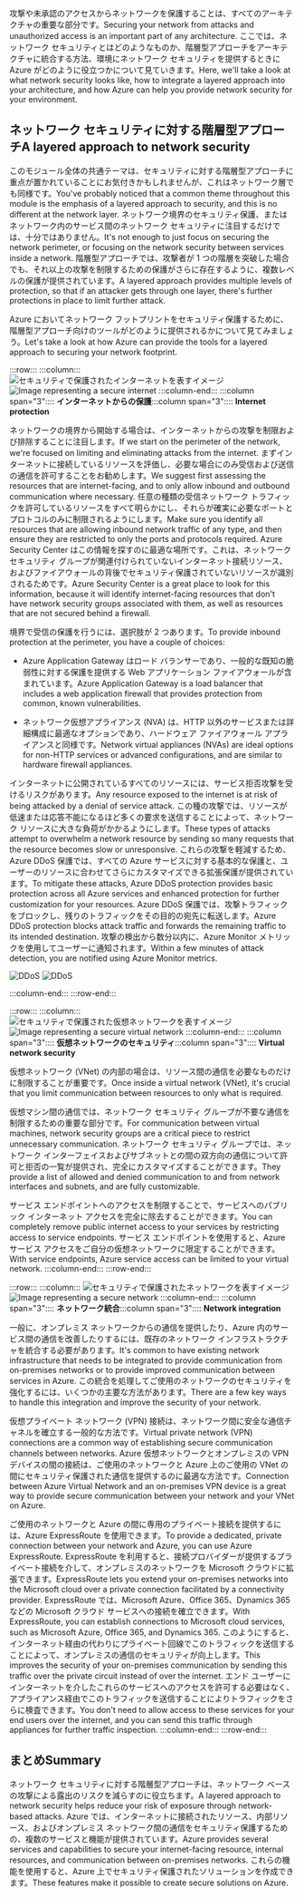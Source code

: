 <span data-ttu-id="1b538-101">攻撃や未承認のアクセスからネットワークを保護することは、すべてのアーキテクチャの重要な部分です。</span><span class="sxs-lookup"><span data-stu-id="1b538-101">Securing your network from attacks and unauthorized access is an important part of any architecture.</span></span> <span data-ttu-id="1b538-102">ここでは、ネットワーク セキュリティとはどのようなものか、階層型アプローチをアーキテクチャに統合する方法、環境にネットワーク セキュリティを提供するときに Azure がどのように役立つかについて見ていきます。</span><span class="sxs-lookup"><span data-stu-id="1b538-102">Here, we'll take a look at what network security looks like, how to integrate a layered approach into your architecture, and how Azure can help you provide network security for your environment.</span></span>

## <a name="a-layered-approach-to-network-security"></a><span data-ttu-id="1b538-103">ネットワーク セキュリティに対する階層型アプローチ</span><span class="sxs-lookup"><span data-stu-id="1b538-103">A layered approach to network security</span></span>

<span data-ttu-id="1b538-104">このモジュール全体の共通テーマは、セキュリティに対する階層型アプローチに重点が置かれていることにお気付きかもしれませんが、これはネットワーク層でも同様です。</span><span class="sxs-lookup"><span data-stu-id="1b538-104">You've probably noticed that a common theme throughout this module is the emphasis of a layered approach to security, and this is no different at the network layer.</span></span> <span data-ttu-id="1b538-105">ネットワーク境界のセキュリティ保護、またはネットワーク内のサービス間のネットワーク セキュリティに注目するだけでは、十分ではありません。</span><span class="sxs-lookup"><span data-stu-id="1b538-105">It's not enough to just focus on securing the network perimeter, or focusing on the network security between services inside a network.</span></span> <span data-ttu-id="1b538-106">階層型アプローチでは、攻撃者が 1 つの階層を突破した場合でも、それ以上の攻撃を制限するための保護がさらに存在するように、複数レベルの保護が提供されています。</span><span class="sxs-lookup"><span data-stu-id="1b538-106">A layered approach provides multiple levels of protection, so that if an attacker gets through one layer, there's further protections in place to limit further attack.</span></span>

<span data-ttu-id="1b538-107">Azure においてネットワーク フットプリントをセキュリティ保護するために、階層型アプローチ向けのツールがどのように提供されるかについて見てみましょう。</span><span class="sxs-lookup"><span data-stu-id="1b538-107">Let's take a look at how Azure can provide the tools for a layered approach to securing your network footprint.</span></span>

:::row:::
  :::column:::
    <span data-ttu-id="1b538-108">![セキュリティで保護されたインターネットを表すイメージ](../media/5-internet-protection.png)</span><span class="sxs-lookup"><span data-stu-id="1b538-108">![Image representing a secure internet](../media/5-internet-protection.png)</span></span>
  :::column-end:::
    <span data-ttu-id="1b538-109">:::column span="3":::: **インターネットからの保護**</span><span class="sxs-lookup"><span data-stu-id="1b538-109">:::column span="3":::: **Internet protection**</span></span>

<span data-ttu-id="1b538-110">ネットワークの境界から開始する場合は、インターネットからの攻撃を制限および排除することに注目します。</span><span class="sxs-lookup"><span data-stu-id="1b538-110">If we start on the perimeter of the network, we're focused on limiting and eliminating attacks from the internet.</span></span> <span data-ttu-id="1b538-111">まずインターネットに接続しているリソースを評価し、必要な場合にのみ受信および送信の通信を許可することをお勧めします。</span><span class="sxs-lookup"><span data-stu-id="1b538-111">We suggest first assessing the resources that are internet-facing, and to only allow inbound and outbound communication where necessary.</span></span> <span data-ttu-id="1b538-112">任意の種類の受信ネットワーク トラフィックを許可しているリソースをすべて明らかにし、それらが確実に必要なポートとプロトコルのみに制限されるようにします。</span><span class="sxs-lookup"><span data-stu-id="1b538-112">Make sure you identify all resources that are allowing inbound network traffic of any type, and then ensure they are restricted to only the ports and protocols required.</span></span> <span data-ttu-id="1b538-113">Azure Security Center はこの情報を探すのに最適な場所です。これは、ネットワーク セキュリティ グループが関連付けられていないインターネット接続リソース、およびファイアウォールの背後でセキュリティ保護されていないリソースが識別されるためです。</span><span class="sxs-lookup"><span data-stu-id="1b538-113">Azure Security Center is a great place to look for this information, because it will identify internet-facing resources that don't have network security groups associated with them, as well as resources that are not secured behind a firewall.</span></span>

<span data-ttu-id="1b538-114">境界で受信の保護を行うには、選択肢が 2 つあります。</span><span class="sxs-lookup"><span data-stu-id="1b538-114">To provide inbound protection at the perimeter, you have a couple of choices:</span></span>

* <span data-ttu-id="1b538-115">Azure Application Gateway はロード バランサーであり、一般的な既知の脆弱性に対する保護を提供する Web アプリケーション ファイアウォールが含まれています。</span><span class="sxs-lookup"><span data-stu-id="1b538-115">Azure Application Gateway is a load balancer that includes a web application firewall that provides protection from common, known vulnerabilities.</span></span>

* <span data-ttu-id="1b538-116">ネットワーク仮想アプライアンス (NVA) は、HTTP 以外のサービスまたは詳細構成に最適なオプションであり、ハードウェア ファイアウォール アプライアンスと同様です。</span><span class="sxs-lookup"><span data-stu-id="1b538-116">Network virtual appliances (NVAs) are ideal options for non-HTTP services or advanced configurations, and are similar to hardware firewall appliances.</span></span>

<span data-ttu-id="1b538-117">インターネットに公開されているすべてのリソースには、サービス拒否攻撃を受けるリスクがあります。</span><span class="sxs-lookup"><span data-stu-id="1b538-117">Any resource exposed to the internet is at risk of being attacked by a denial of service attack.</span></span> <span data-ttu-id="1b538-118">この種の攻撃では、リソースが低速または応答不能になるほど多くの要求を送信することによって、ネットワーク リソースに大きな負荷がかかるようにします。</span><span class="sxs-lookup"><span data-stu-id="1b538-118">These types of attacks attempt to overwhelm a network resource by sending so many requests that the resource becomes slow or unresponsive.</span></span> <span data-ttu-id="1b538-119">これらの攻撃を軽減するため、Azure DDoS 保護では、すべての Azure サービスに対する基本的な保護と、ユーザーのリソースに合わせてさらにカスタマイズできる拡張保護が提供されています。</span><span class="sxs-lookup"><span data-stu-id="1b538-119">To mitigate these attacks, Azure DDoS protection provides basic protection across all Azure services and enhanced protection for further customization for your resources.</span></span> <span data-ttu-id="1b538-120">Azure DDoS 保護では、攻撃トラフィックをブロックし、残りのトラフィックをその目的の宛先に転送します。</span><span class="sxs-lookup"><span data-stu-id="1b538-120">Azure DDoS protection blocks attack traffic and forwards the remaining traffic to its intended destination.</span></span> <span data-ttu-id="1b538-121">攻撃の検出から数分以内に、Azure Monitor メトリックを使用してユーザーに通知されます。</span><span class="sxs-lookup"><span data-stu-id="1b538-121">Within a few minutes of attack detection, you are notified using Azure Monitor metrics.</span></span>

<span data-ttu-id="1b538-122"><!--TODO: replace with final media which was submitted for Design-for-security-in-azure -->
![DDoS](../media/ddos.png)</span><span class="sxs-lookup"><span data-stu-id="1b538-122"><!--TODO: replace with final media which was submitted for Design-for-security-in-azure -->
![DDoS](../media/ddos.png)</span></span>

 :::column-end:::
:::row-end:::

:::row:::
  :::column:::
    <span data-ttu-id="1b538-123">![セキュリティで保護された仮想ネットワークを表すイメージ](../media/5-vnet-security.png)</span><span class="sxs-lookup"><span data-stu-id="1b538-123">![Image representing a secure virtual network](../media/5-vnet-security.png)</span></span>
  :::column-end:::
    <span data-ttu-id="1b538-124">:::column span="3":::: **仮想ネットワークのセキュリティ**</span><span class="sxs-lookup"><span data-stu-id="1b538-124">:::column span="3":::: **Virtual network security**</span></span>

<span data-ttu-id="1b538-125">仮想ネットワーク (VNet) の内部の場合は、リソース間の通信を必要なものだけに制限することが重要です。</span><span class="sxs-lookup"><span data-stu-id="1b538-125">Once inside a virtual network (VNet), it's crucial that you limit communication between resources to only what is required.</span></span>

<span data-ttu-id="1b538-126">仮想マシン間の通信では、ネットワーク セキュリティ グループが不要な通信を制限するための重要な部分です。</span><span class="sxs-lookup"><span data-stu-id="1b538-126">For communication between virtual machines, network security groups are a critical piece to restrict unnecessary communication.</span></span> <span data-ttu-id="1b538-127">ネットワーク セキュリティ グループでは、ネットワーク インターフェイスおよびサブネットとの間の双方向の通信について許可と拒否の一覧が提供され、完全にカスタマイズすることができます。</span><span class="sxs-lookup"><span data-stu-id="1b538-127">They provide a list of allowed and denied communication to and from network interfaces and subnets, and are fully customizable.</span></span>

<span data-ttu-id="1b538-128">サービス エンドポイントへのアクセスを制限することで、サービスへのパブリック インターネット アクセスを完全に除去することができます。</span><span class="sxs-lookup"><span data-stu-id="1b538-128">You can completely remove public internet access to your services by restricting access to service endpoints.</span></span> <span data-ttu-id="1b538-129">サービス エンドポイントを使用すると、Azure サービス アクセスをご自分の仮想ネットワークに限定することができます。</span><span class="sxs-lookup"><span data-stu-id="1b538-129">With service endpoints, Azure service access can be limited to your virtual network.</span></span>
 :::column-end:::
:::row-end:::

:::row:::
  :::column:::
    <span data-ttu-id="1b538-130">![セキュリティで保護されたネットワークを表すイメージ](../media/5-network-integration.png)</span><span class="sxs-lookup"><span data-stu-id="1b538-130">![Image representing a secure network](../media/5-network-integration.png)</span></span>
  :::column-end:::
    <span data-ttu-id="1b538-131">:::column span="3":::: **ネットワーク統合**</span><span class="sxs-lookup"><span data-stu-id="1b538-131">:::column span="3":::: **Network integration**</span></span>

<span data-ttu-id="1b538-132">一般に、オンプレミス ネットワークからの通信を提供したり、Azure 内のサービス間の通信を改善したりするには、既存のネットワーク インフラストラクチャを統合する必要があります。</span><span class="sxs-lookup"><span data-stu-id="1b538-132">It's common to have existing network infrastructure that needs to be integrated to provide communication from on-premises networks or to provide improved communication between services in Azure.</span></span> <span data-ttu-id="1b538-133">この統合を処理してご使用のネットワークのセキュリティを強化するには、いくつかの主要な方法があります。</span><span class="sxs-lookup"><span data-stu-id="1b538-133">There are a few key ways to handle this integration and improve the security of your network.</span></span>

<span data-ttu-id="1b538-134">仮想プライベート ネットワーク (VPN) 接続は、ネットワーク間に安全な通信チャネルを確立する一般的な方法です。</span><span class="sxs-lookup"><span data-stu-id="1b538-134">Virtual private network (VPN) connections are a common way of establishing secure communication channels between networks.</span></span> <span data-ttu-id="1b538-135">Azure 仮想ネットワークとオンプレミスの VPN デバイスの間の接続は、ご使用のネットワークと Azure 上のご使用の VNet の間にセキュリティ保護された通信を提供するのに最適な方法です。</span><span class="sxs-lookup"><span data-stu-id="1b538-135">Connection between Azure Virtual Network and an on-premises VPN device is a great way to provide secure communication between your network and your VNet on Azure.</span></span>

<span data-ttu-id="1b538-136">ご使用のネットワークと Azure の間に専用のプライベート接続を提供するには、Azure ExpressRoute を使用できます。</span><span class="sxs-lookup"><span data-stu-id="1b538-136">To provide a dedicated, private connection between your network and Azure, you can use Azure ExpressRoute.</span></span> <span data-ttu-id="1b538-137">ExpressRoute を利用すると、接続プロバイダーが提供するプライベート接続を介して、オンプレミスのネットワークを Microsoft クラウドに拡張できます。</span><span class="sxs-lookup"><span data-stu-id="1b538-137">ExpressRoute lets you extend your on-premises networks into the Microsoft cloud over a private connection facilitated by a connectivity provider.</span></span> <span data-ttu-id="1b538-138">ExpressRoute では、Microsoft Azure、Office 365、Dynamics 365 などの Microsoft クラウド サービスへの接続を確立できます。</span><span class="sxs-lookup"><span data-stu-id="1b538-138">With ExpressRoute, you can establish connections to Microsoft cloud services, such as Microsoft Azure, Office 365, and Dynamics 365.</span></span> <span data-ttu-id="1b538-139">このようにすると、インターネット経由の代わりにプライベート回線でこのトラフィックを送信することによって、オンプレミスの通信のセキュリティが向上します。</span><span class="sxs-lookup"><span data-stu-id="1b538-139">This improves the security of your on-premises communication by sending this traffic over the private circuit instead of over the internet.</span></span> <span data-ttu-id="1b538-140">エンド ユーザーにインターネットを介したこれらのサービスへのアクセスを許可する必要はなく、アプライアンス経由でこのトラフィックを送信することによりトラフィックをさらに検査できます。</span><span class="sxs-lookup"><span data-stu-id="1b538-140">You don't need to allow access to these services for your end users over the internet, and you can send this traffic through appliances for further traffic inspection.</span></span>
 :::column-end:::
:::row-end:::

## <a name="summary"></a><span data-ttu-id="1b538-141">まとめ</span><span class="sxs-lookup"><span data-stu-id="1b538-141">Summary</span></span>

<span data-ttu-id="1b538-142">ネットワーク セキュリティに対する階層型アプローチは、ネットワーク ベースの攻撃による露出のリスクを減らすのに役立ちます。</span><span class="sxs-lookup"><span data-stu-id="1b538-142">A layered approach to network security helps reduce your risk of exposure through network-based attacks.</span></span> <span data-ttu-id="1b538-143">Azure では、インターネットに接続されたリソース、内部リソース、およびオンプレミス ネットワーク間の通信をセキュリティ保護するための、複数のサービスと機能が提供されています。</span><span class="sxs-lookup"><span data-stu-id="1b538-143">Azure provides several services and capabilities to secure your internet-facing resource, internal resources, and communication between on-premises networks.</span></span> <span data-ttu-id="1b538-144">これらの機能を使用すると、Azure 上でセキュリティ保護されたソリューションを作成できます。</span><span class="sxs-lookup"><span data-stu-id="1b538-144">These features make it possible to create secure solutions on Azure.</span></span>